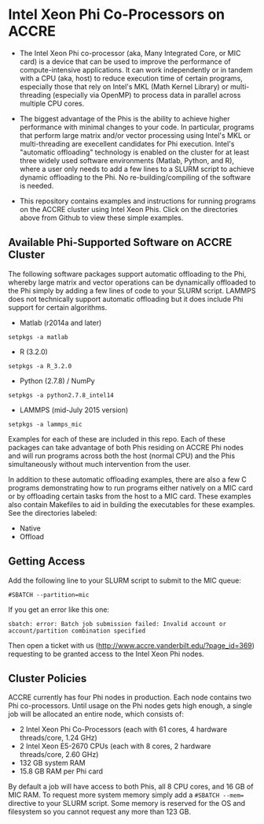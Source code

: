 # Intel Xeon Phi Co-Processors on ACCRE

* The Intel Xeon Phi co-processor (aka, Many Integrated Core, or MIC card) is a device that
can be used to improve the performance of compute-intensive applications. It can work independently or in tandem
with a CPU (aka, host) to reduce execution time of certain programs, especially those that rely on Intel's MKL 
(Math Kernel Library) or multi-threading (especially via OpenMP) to process data in parallel across multiple CPU cores.

* The biggest advantage of the Phis is the ability to achieve higher performance with minimal changes to your code. In particular,
programs that perform large matrix and/or vector processing using Intel's MKL or multi-threading are execellent candidates for 
Phi execution. Intel's "automatic offloading" technology is enabled on the cluster for at least three widely used software environments (Matlab, 
Python, and R), where a user only needs to add a few lines to a SLURM script to achieve dynamic offloading to the Phi. No
re-building/compiling of the software is needed.

* This repository contains examples and instructions for running programs on the ACCRE cluster using Intel Xeon Phis. Click
on the directories above from Github to view these simple examples.

## Available Phi-Supported Software on ACCRE Cluster

The following software packages support automatic offloading to the Phi, whereby large matrix and vector operations
can be dynamically offloaded to the Phi simply by adding a few lines of code to your SLURM script. LAMMPS does not
technically support automatic offloading but it does include Phi support for certain algorithms. 

* Matlab (r2014a and later)
```shell
setpkgs -a matlab
```

* R (3.2.0)
```shell
setpkgs -a R_3.2.0
```

* Python (2.7.8) / NumPy
```shell
setpkgs -a python2.7.8_intel14
```

* LAMMPS (mid-July 2015 version)
```shell
setpkgs -a lammps_mic
```

Examples for each of these are included in this repo. Each of these packages can take advantage of both Phis residing on ACCRE Phi
nodes and will run programs across both the host (normal CPU) and the Phis simultaneously without much intervention from the user. 

In addition to these automatic offloading examples, there are also a few C programs
demonstrating how to run programs either natively on a MIC card or by offloading
certain tasks from the host to a MIC card. These examples also contain Makefiles to
aid in building the executables for these examples. See the directories labeled:

* Native
* Offload

## Getting Access

Add the following line to your SLURM script to submit to the MIC queue:

```shell
#SBATCH --partition=mic
```

If you get an error like this one:

```shell
sbatch: error: Batch job submission failed: Invalid account or account/partition combination specified
```

Then open a ticket with us (http://www.accre.vanderbilt.edu/?page_id=369) requesting to be granted access to the Intel Xeon Phi nodes.

## Cluster Policies
ACCRE currently has four Phi nodes in production. Each node contains two Phi co-processors. 
Until usage on the Phi nodes gets high enough, a single job will be allocated an entire node,
which consists of:

- 2 Intel Xeon Phi Co-Processors (each with 61 cores, 4 hardware threads/core, 1.24 GHz)
- 2 Intel Xeon E5-2670 CPUs (each with 8 cores, 2 hardware threads/core, 2.60 GHz)
- 132 GB system RAM
- 15.8 GB RAM per Phi card

By default a job will have access to both Phis, 
all 8 CPU cores, and 16 GB of MIC RAM. To request more system memory simply add a 
```#SBATCH --mem=``` directive to your SLURM script. Some memory is reserved 
for the OS and filesystem so you cannot request any more than 123 GB.
